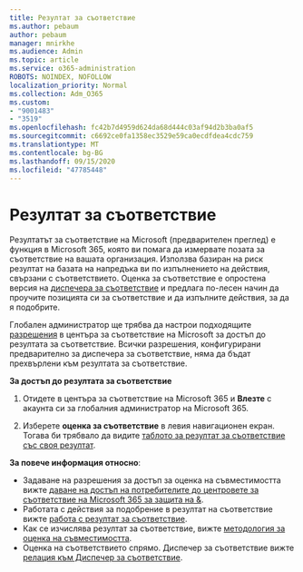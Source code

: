 ```yaml
---
title: Резултат за съответствие
ms.author: pebaum
author: pebaum
manager: mnirkhe
ms.audience: Admin
ms.topic: article
ms.service: o365-administration
ROBOTS: NOINDEX, NOFOLLOW
localization_priority: Normal
ms.collection: Adm_O365
ms.custom:
- "9001483"
- "3519"
ms.openlocfilehash: fc42b7d4959d624da68d444c03af94d2b3ba0af5
ms.sourcegitcommit: c6692ce0fa1358ec3529e59ca0ecdfdea4cdc759
ms.translationtype: MT
ms.contentlocale: bg-BG
ms.lasthandoff: 09/15/2020
ms.locfileid: "47785448"
---
```

# <a name="compliance-score"></a>Резултат за съответствие

Резултатът за съответствие на Microsoft (предварителен преглед) е функция в Microsoft 365, която ви помага да измервате позата за съответствие на вашата организация. Използва базиран на риск резултат на базата на напредъка ви по изпълнението на действия, свързани с съответствието.   Оценка за съответствие е опростена версия на [диспечера за съответствие](https://docs.microsoft.com/microsoft-365/compliance/compliance-manager-overview) и предлага по-лесен начин да проучите позицията си за съответствие и да изпълните действия, за да я подобрите. 

Глобален администратор ще трябва да настрои подходящите [разрешения](https://docs.microsoft.com/microsoft-365/security/office-365-security/permissions-in-the-security-and-compliance-center) в центъра за съответствие на Microsoft за достъп до резултата за съответствие.  Всички разрешения, конфигурирани предварително за диспечера за съответствие, няма да бъдат прехвърлени към резултата за съответствие.

**За достъп до резултата за съответствие**

1. Отидете в центъра за съответствие на Microsoft 365 и **Влезте** с акаунта си за глобалния администратор на Microsoft 365.

2. Изберете **оценка за съответствие** в левия навигационен екран. Тогава би трябвало да видите [таблото за резултат за съответствие със своя резултат](https://docs.microsoft.com/microsoft-365/compliance/compliance-score-setup#understand-the-compliance-score-dashboard).
 

**За повече информация относно**:

- Задаване на разрешения за достъп за оценка на съвместимостта вижте [даване на достъп на потребителите до центровете за съответствие на Microsoft 365 за защита на &](https://docs.microsoft.com/microsoft-365/security/office-365-security/grant-access-to-the-security-and-compliance-center).
- Работата с действия за подобрение в резултат на съответствие вижте  [работа с резултат за съответствие](https://docs.microsoft.com/microsoft-365/compliance/working-with-compliance-score).
- Как се изчислява резултат за съответствие, вижте [методология за оценка на съвместимостта](https://docs.microsoft.com/microsoft-365/compliance/compliance-score-methodology).
- Оценка на съответствието спрямо. Диспечер за съответствие вижте [релация към Диспечер за съответствие](https://docs.microsoft.com/microsoft-365/compliance/compliance-score#relationship-to-compliance-manager).

